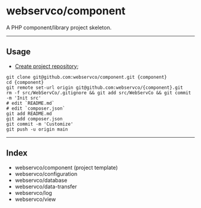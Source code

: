 # webservco/component

A PHP component/library project skeleton.

---

## Usage

- [Create project repository](https://github.com/organizations/webservco/repositories/new);

```shell
git clone git@github.com:webservco/component.git {component}
cd {component}
git remote set-url origin git@github.com:webservco/{component}.git
rm -f src/WebServCo/.gitignore && git add src/WebServCo && git commit -m 'Init src'
# edit `README.md`
# edit `composer.json`
git add README.md
git add composer.json
git commit -m 'Customize'
git push -u origin main
```

---

## Index

- webservco/component (project template)
- webservco/configuration
- webservco/database
- webservco/data-transfer
- webservco/log
- webservco/view
